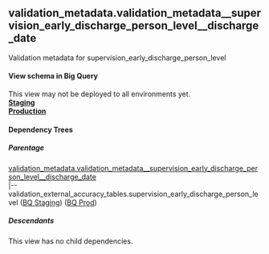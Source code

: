 ## validation_metadata.validation_metadata__supervision_early_discharge_person_level__discharge_date
Validation metadata for supervision_early_discharge_person_level

#### View schema in Big Query
This view may not be deployed to all environments yet.<br/>
[**Staging**](https://console.cloud.google.com/bigquery?pli=1&p=recidiviz-staging&page=table&project=recidiviz-staging&d=validation_metadata&t=validation_metadata__supervision_early_discharge_person_level__discharge_date)
<br/>
[**Production**](https://console.cloud.google.com/bigquery?pli=1&p=recidiviz-123&page=table&project=recidiviz-123&d=validation_metadata&t=validation_metadata__supervision_early_discharge_person_level__discharge_date)
<br/>

#### Dependency Trees

##### Parentage
[validation_metadata.validation_metadata\__supervision_early_discharge_person_level\__discharge_date](../validation_metadata/validation_metadata__supervision_early_discharge_person_level__discharge_date.md) <br/>
|--validation_external_accuracy_tables.supervision_early_discharge_person_level ([BQ Staging](https://console.cloud.google.com/bigquery?pli=1&p=recidiviz-staging&page=table&project=recidiviz-staging&d=validation_external_accuracy_tables&t=supervision_early_discharge_person_level)) ([BQ Prod](https://console.cloud.google.com/bigquery?pli=1&p=recidiviz-123&page=table&project=recidiviz-123&d=validation_external_accuracy_tables&t=supervision_early_discharge_person_level)) <br/>


##### Descendants
This view has no child dependencies.
